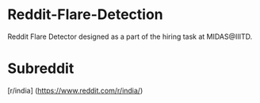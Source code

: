 # Reddit-Flare-Detection
Reddit Flare Detector designed as a part of the hiring task at MIDAS@IIITD.

# Subreddit
[r/india] (https://www.reddit.com/r/india/)
